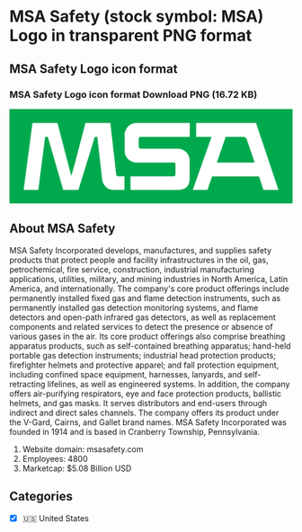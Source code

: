 # MSA Safety (stock symbol: MSA) Logo in transparent PNG format

## MSA Safety Logo icon format

### MSA Safety Logo icon format Download PNG (16.72 KB)

![MSA Safety Logo icon format Download PNG (16.72 KB)](/img/orig/MSA-f7b321e4.png)

## About MSA Safety

MSA Safety Incorporated develops, manufactures, and supplies safety products that protect people and facility infrastructures in the oil, gas, petrochemical, fire service, construction, industrial manufacturing applications, utilities, military, and mining industries in North America, Latin America, and internationally. The company's core product offerings include permanently installed fixed gas and flame detection instruments, such as permanently installed gas detection monitoring systems, and flame detectors and open-path infrared gas detectors, as well as replacement components and related services to detect the presence or absence of various gases in the air. Its core product offerings also comprise breathing apparatus products, such as self-contained breathing apparatus; hand-held portable gas detection instruments; industrial head protection products; firefighter helmets and protective apparel; and fall protection equipment, including confined space equipment, harnesses, lanyards, and self-retracting lifelines, as well as engineered systems. In addition, the company offers air-purifying respirators, eye and face protection products, ballistic helmets, and gas masks. It serves distributors and end-users through indirect and direct sales channels. The company offers its product under the V-Gard, Cairns, and Gallet brand names. MSA Safety Incorporated was founded in 1914 and is based in Cranberry Township, Pennsylvania.

1. Website domain: msasafety.com
2. Employees: 4800
3. Marketcap: $5.08 Billion USD


## Categories
- [x] 🇺🇸 United States
